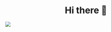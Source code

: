 <h1 align="center">
  Hi there 👋
</h1>
<img align="center" src="https://github-readme-stats.vercel.app/api/?username=HuangShengYao108590061&count_private=true&show_icons=true&theme=solarized-dark" />
<!-- [![Top Langs](https://github-readme-stats.vercel.app/api/top-langs/?username=HuangShengYao108590061&layout=compact)](https://github.com/anuraghazra/github-readme-stats) -->

